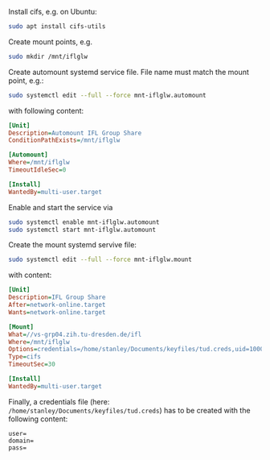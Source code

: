 Install cifs, e.g. on Ubuntu:
```bash
sudo apt install cifs-utils
```

Create mount points, e.g.
```bash
sudo mkdir /mnt/iflglw
```

Create automount systemd service file. File name must match the mount point, e.g.:
```bash
sudo systemctl edit --full --force mnt-iflglw.automount
```
with following content:
```ini
[Unit]
Description=Automount IFL Group Share
ConditionPathExists=/mnt/iflglw

[Automount]
Where=/mnt/iflglw
TimeoutIdleSec=0

[Install]
WantedBy=multi-user.target
```

Enable and start the service via
```bash
sudo systemctl enable mnt-iflglw.automount
sudo systemctl start mnt-iflglw.automount
```

Create the mount systemd servive file:
```bash
sudo systemctl edit --full --force mnt-iflglw.mount
```
with content:
```ini
[Unit]
Description=IFL Group Share
After=network-online.target
Wants=network-online.target

[Mount]
What=//vs-grp04.zih.tu-dresden.de/ifl
Where=/mnt/iflglw
Options=credentials=/home/stanley/Documents/keyfiles/tud.creds,uid=1000,gid=1000,iocharset=utf8,file_mode=0644,dir_mode=0755,noperm
Type=cifs
TimeoutSec=30

[Install]
WantedBy=multi-user.target
```

Finally, a credentials file (here: `/home/stanley/Documents/keyfiles/tud.creds`) has to be created with the following content:
```
user=
domain=
pass=
```